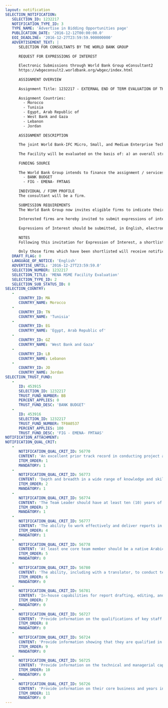 ```yaml
---
layout: notification
SELECTION_NOTIFICATION: 
   SELECTION_ID: 1232217
   NOTIFICATION_TYPE_ID: 3
   TYPE_NAME: 'Advertise in Bidding Opportunities page'
   PUBLICATION_DATE: '2016-12-12T00:00:00.0'
   EOI_DEADLINE: '2016-12-27T23:59:59.900000000'
   ADVERTISEMENT_TEXT: |
      SELECTION FOR CONSULTANTS BY THE WORLD BANK GROUP
      
      REQUEST FOR EXPRESSIONS OF INTEREST
      
      Electronic Submissions through World Bank Group eConsultant2
      https://wbgeconsult2.worldbank.org/wbgec/index.html
      
      ASSIGNMENT OVERVIEW
      
      Assignment Title: 1232217 - EXTERNAL END OF TERM EVALUATION OF THE MENA MSME FACILITY.
      
      Assignment Countries:
        - Morocco
        - Tunisia
        - Egypt, Arab Republic of
        - West Bank and Gaza
        - Lebanon
        - Jordan
      
      ASSIGNMENT DESCRIPTION
      
      The joint World Bank-IFC Micro, Small, and Medium Enterprise Technical Assistance Facility for the Middle East and North Africa (the MENA MSME TA Facility or the Facility) is a $41 million multi-donor facility, which aims to improve access to finance for MSMEs, promote sustainable job creation, and encourage private-sector led growth during a time of transition for many countries in the region. This six-year program, launched in 2012, oversees over 61 advisory services projects in Morocco, Tunisia, Egypt, Jordan, West Bank and Gaza, and Lebanon. An end of period evaluation MENA MSME TA Facility Performance Evaluation) is being commissioned to commence in early 2017.
      
      The Facility will be evaluated on the basis of: a) an overall strategic, theory based program evaluation based on the standard five OECD DAC evaluation criteria (plus learning and WBG additionality); and b) at least four in-depth case studies.  Both parts will be carried out under the same contract, by an independent consulting firm or the firm) over a ten month period March 2017 to January 2018 (from contract signature to dissemination of the final evaluation report).  The evaluation will be conducted through desk study and field work and must be done in parallel with the case studies. The desk review will be supplemented by in-depths interviews with selected WBG staff, donor partners, project counterparts and other stakeholders. The case studies will involve a review of the theory of change, key stakeholder and client interviews and focus group discussions with end users.
      
      FUNDING SOURCE
      
      The World Bank Group intends to finance the assignment / services described below under the following:
        - BANK BUDGET
        - FIG - EMENA- FMTAAS
      
      INDIVIDUAL / FIRM PROFILE
      The consultant will be a firm. 
      
      SUBMISSION REQUIREMENTS
      The World Bank Group now invites eligible firms to indicate their interest in providing the services.  Interested firms must provide information indicating that they are qualified to perform the services (brochures, description of similar assignments, experience in similar conditions, availability of appropriate skills among staff, etc. for firms; CV and cover letter for individuals).  Please note that the total size of all attachments should be less than 5MB.  
      
      Interested firms are hereby invited to submit expressions of interest.
      
      Expressions of Interest should be submitted, in English, electronically through World Bank Group eConsultant2 (https://wbgeconsult2.worldbank.org/wbgec/index.html)
      
      NOTES
      Following this invitation for Expression of Interest, a shortlist of qualified firms will be formally invited to submit proposals. Shortlisting and selection will be subject to the availability of funding.
      
      Only those firms which have been shortlisted will receive notification. No debrief will be provided to firms which have not been shortlisted.
   DRAFT_FLAG: 0
   LANGUAGE_OF_NOTICE: 'English'
   ADVERTISE_UNTIL: '2016-12-27T23:59:59.0'
   SELECTION_NUMBER: 1232217
   SELECTION_TITLE: 'MENA MSME Facility Evaluation'
   SELECTION_TYPE_ID: 2
   SELECTION_SUB_STATUS_ID: 8
SELECTION_COUNTRY: 
   - 
      COUNTRY_ID: MA
      COUNTRY_NAME: Morocco
   - 
      COUNTRY_ID: TN
      COUNTRY_NAME: 'Tunisia'
   - 
      COUNTRY_ID: EG
      COUNTRY_NAME: 'Egypt, Arab Republic of'
   - 
      COUNTRY_ID: GZ
      COUNTRY_NAME: 'West Bank and Gaza'
   - 
      COUNTRY_ID: LB
      COUNTRY_NAME: Lebanon
   - 
      COUNTRY_ID: JO
      COUNTRY_NAME: Jordan
SELECTION_TRUST_FUND: 
   - 
      ID: 453915
      SELECTION_ID: 1232217
      TRUST_FUND_NUMBER: BB
      PERCENT_APPLIES: 0
      TRUST_FUND_DESC: 'BANK BUDGET'
   - 
      ID: 453916
      SELECTION_ID: 1232217
      TRUST_FUND_NUMBER: TF0A0537
      PERCENT_APPLIES: 100
      TRUST_FUND_DESC: 'FIG - EMENA- FMTAAS'
NOTIFICATION_ATTACHMENT: 
NOTIFICATION_QUAL_CRIT: 
   - 
      NOTIFICATION_QUAL_CRIT_ID: 56770
      CONTENT: 'An excellent prior track record in conducting project and program evaluations of this nature, including integrating findings from both qualitative and quantitative methods; preferably in the financial sector and access to finance thematic areas.'
      ITEM_ORDER: 1
      MANDATORY: 1
   - 
      NOTIFICATION_QUAL_CRIT_ID: 56773
      CONTENT: 'Depth and breadth in a wide range of knowledge and skills in key areas of access to finance such as financial infrastructure, SME banking, and microfinance.'
      ITEM_ORDER: 2
      MANDATORY: 1
   - 
      NOTIFICATION_QUAL_CRIT_ID: 56774
      CONTENT: 'The Team Leader should have at least ten (10) years of experience in evaluating donor funded programs, especially in private sector development using a variety of methods.'
      ITEM_ORDER: 3
      MANDATORY: 1
   - 
      NOTIFICATION_QUAL_CRIT_ID: 56777
      CONTENT: 'The ability to work effectively and deliver reports in English'
      ITEM_ORDER: 4
      MANDATORY: 1
   - 
      NOTIFICATION_QUAL_CRIT_ID: 56778
      CONTENT: 'At least one core team member should be a native Arabic speaker.'
      ITEM_ORDER: 5
      MANDATORY: 0
   - 
      NOTIFICATION_QUAL_CRIT_ID: 56780
      CONTENT: 'The ability, including with a translator, to conduct technical discussions in Arabic with a wide range of stakeholders (government, private sector and end beneficiaries) on the various products (see above) related to access to finance. The WBG will not provide translation services.'
      ITEM_ORDER: 6
      MANDATORY: 0
   - 
      NOTIFICATION_QUAL_CRIT_ID: 56781
      CONTENT: 'In-house capabilities for report drafting, editing, and designing.'
      ITEM_ORDER: 7
      MANDATORY: 0
   - 
      NOTIFICATION_QUAL_CRIT_ID: 56727
      CONTENT: 'Provide information on the qualifications of key staff.'
      ITEM_ORDER: 8
      MANDATORY: 0
   - 
      NOTIFICATION_QUAL_CRIT_ID: 56724
      CONTENT: 'Provide information showing that they are qualified in the field of the assignment.'
      ITEM_ORDER: 9
      MANDATORY: 0
   - 
      NOTIFICATION_QUAL_CRIT_ID: 56725
      CONTENT: 'Provide information on the technical and managerial capabilities of the firm.'
      ITEM_ORDER: 10
      MANDATORY: 0
   - 
      NOTIFICATION_QUAL_CRIT_ID: 56726
      CONTENT: 'Provide information on their core business and years in business.'
      ITEM_ORDER: 11
      MANDATORY: 0
---
```

